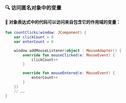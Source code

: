 ### 🔍 访问匿名对象中的变量

#### 🌟 对象表达式中的代码可以访问来自包含它的作用域的变量：

```kotlin
fun countClicks(window: JComponent) {
    var clickCount = 0
    var enterCount = 0

    window.addMouseListener(object : MouseAdapter() {
        override fun mouseClicked(e: MouseEvent) {
            clickCount++
        }

        override fun mouseEntered(e: MouseEvent) {
            enterCount++
        }
    })
    // ……
}
```
